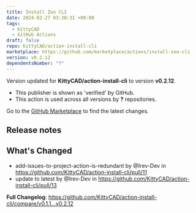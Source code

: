 ```yaml
---
title: Install Zoo CLI
date: 2024-02-27 03:30:31 +00:00
tags:
  - KittyCAD
  - GitHub Actions
draft: false
repo: KittyCAD/action-install-cli
marketplace: https://github.com/marketplace/actions/install-zoo-cli
version: v0.2.12
dependentsNumber: "?"
---
```



Version updated for **KittyCAD/action-install-cli** to version **v0.2.12**.
- This publisher is shown as 'verified' by GitHub.
- This action is used across all versions by **?** repositories.

Go to the [GitHub Marketplace](https://github.com/marketplace/actions/install-zoo-cli) to find the latest changes.

## Release notes

## What's Changed
* add-issues-to-project-action-is-redundant by @Irev-Dev in https://github.com/KittyCAD/action-install-cli/pull/11
* update to latest by @Irev-Dev in https://github.com/KittyCAD/action-install-cli/pull/13


**Full Changelog**: https://github.com/KittyCAD/action-install-cli/compare/v0.1.1...v0.2.12
